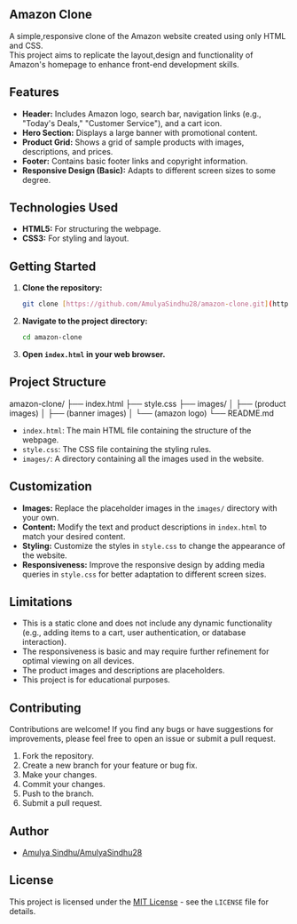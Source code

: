 ## Amazon Clone
  <p>A simple,responsive clone of the Amazon website created using only HTML and CSS.<br>
This project aims to replicate the layout,design and functionality of Amazon's homepage to enhance front-end development skills.</p>

## Features

* **Header:** Includes Amazon logo, search bar, navigation links (e.g., "Today's Deals," "Customer Service"), and a cart icon.
* **Hero Section:** Displays a large banner with promotional content.
* **Product Grid:** Shows a grid of sample products with images, descriptions, and prices.
* **Footer:** Contains basic footer links and copyright information.
* **Responsive Design (Basic):** Adapts to different screen sizes to some degree.

## Technologies Used

* **HTML5:** For structuring the webpage.
* **CSS3:** For styling and layout.

## Getting Started

1.  **Clone the repository:**

    ```bash
    git clone [https://github.com/AmulyaSindhu28/amazon-clone.git](https://www.google.com/search?q=https://github.com/AmulyaSindhu28/amazon-clone.git)
    ```

2.  **Navigate to the project directory:**

    ```bash
    cd amazon-clone
    ```

3.  **Open `index.html` in your web browser.**

## Project Structure

amazon-clone/
├── index.html
├── style.css
├── images/
│   ├── (product images)
│   ├── (banner images)
│   └── (amazon logo)
    └── README.md 


* `index.html`: The main HTML file containing the structure of the webpage.
* `style.css`: The CSS file containing the styling rules.
* `images/`: A directory containing all the images used in the website.

## Customization

* **Images:** Replace the placeholder images in the `images/` directory with your own.
* **Content:** Modify the text and product descriptions in `index.html` to match your desired content.
* **Styling:** Customize the styles in `style.css` to change the appearance of the website.
* **Responsiveness:** Improve the responsive design by adding media queries in `style.css` for better adaptation to different screen sizes.

## Limitations

* This is a static clone and does not include any dynamic functionality (e.g., adding items to a cart, user authentication, or database interaction).
* The responsiveness is basic and may require further refinement for optimal viewing on all devices.
* The product images and descriptions are placeholders.
* This project is for educational purposes.

## Contributing

Contributions are welcome! If you find any bugs or have suggestions for improvements, please feel free to open an issue or submit a pull request.

1.  Fork the repository.
2.  Create a new branch for your feature or bug fix.
3.  Make your changes.
4.  Commit your changes.
5.  Push to the branch.
6.  Submit a pull request.

## Author

* [Amulya Sindhu/AmulyaSindhu28](https://github.com/AmulyaSindhu28)

## License

This project is licensed under the [MIT License](LICENSE) - see the `LICENSE` file for details. 

